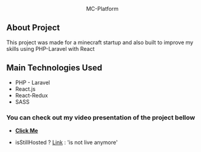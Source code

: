 <p align="center">MC-Platform</p>

## About Project

This project was made for a minecraft startup and also built to improve my skills using PHP-Laravel with React

## Main Technologies Used

<ul>
    <li>PHP - Laravel</li>
    <li>React.js</li>
    <li>React-Redux</li>
    <li>SASS</li>
</ul>


### You can check out my video presentation of the project bellow

- **[Click Me](https://youtu.be/0XveO2cDM1w)**

- isStillHosted ? [Link](https://youtu.be/0XveO2cDM1w) : 'is not live anymore'